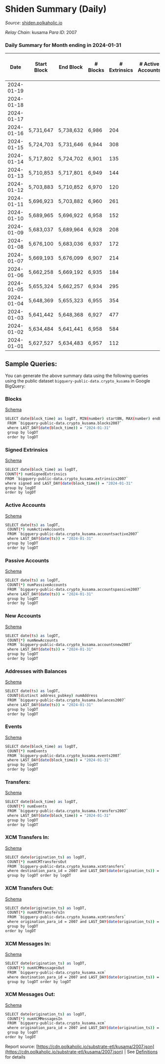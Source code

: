 # Shiden Summary (Daily)

_Source_: [shiden.polkaholic.io](https://shiden.polkaholic.io)

*Relay Chain*: kusama
*Para ID*: 2007



### Daily Summary for Month ending in 2024-01-31


| Date    | Start Block | End Block | # Blocks | # Extrinsics | # Active Accounts | # Passive Accounts | # New Accounts | # Addresses | # Events  | # Transfers ($USD) | # XCM Transfers In ($USD) | # XCM Transfers Out ($USD) | # XCM In | # XCM Out | Issues |
|---------|-------------|-----------|----------|--------------|-------------------|--------------------|----------------|-------------|-----------|--------------------|---------------------------|----------------------------|----------|-----------|--------|
| 2024-01-19 |  |  |  |  |  |  |  |  |  |   |   |   |  |  |  |
| 2024-01-18 |  |  |  |  |  |  |  | 646,928 |  |   |   |   |  |  |  |
| 2024-01-17 |  |  |  |  |  |  |  | 646,919 |  |   |   |   |  |  |  |
| 2024-01-16 | 5,731,647 | 5,738,632 | 6,986 | 204 |  |  |  | 646,907 | 71,379 | 7,073 ($125,239.67) |   |   |  |  |  |
| 2024-01-15 | 5,724,703 | 5,731,646 | 6,944 | 308 |  |  |  | 646,899 | 93,957 | 7,049 ($154,079.85) |   |   |  |  |  |
| 2024-01-14 | 5,717,802 | 5,724,702 | 6,901 | 135 |  |  |  | 646,886 | 48,475 | 7,057 ($377,491.59) |   | 2 ($7.98) | 1 | 2 |  |
| 2024-01-13 | 5,710,853 | 5,717,801 | 6,949 | 144 |  |  |  | 646,877 | 59,732 | 7,089 ($621,182.83) |   |   |  |  |  |
| 2024-01-12 | 5,703,883 | 5,710,852 | 6,970 | 120 |  |  |  | 646,870 | 49,543 | 7,087 ($150,514.32) |   |   |  |  |  |
| 2024-01-11 | 5,696,923 | 5,703,882 | 6,960 | 261 |  |  |  | 646,861 | 72,692 | 7,156 ($124,295.18) |   | 1  | 2 | 1 |  |
| 2024-01-10 | 5,689,965 | 5,696,922 | 6,958 | 152 |  |  |  | 646,851 | 59,919 | 7,042 ($120,804.09) |   | 1  | 2 | 1 |  |
| 2024-01-09 | 5,683,037 | 5,689,964 | 6,928 | 208 |  |  |  | 646,841 | 68,449 | 7,131 ($199,865.88) |   |   |  |  |  |
| 2024-01-08 | 5,676,100 | 5,683,036 | 6,937 | 172 |  |  |  | 646,832 | 59,009 | 7,037 ($175,477.09) |   |   |  |  |  |
| 2024-01-07 | 5,669,193 | 5,676,099 | 6,907 | 214 |  |  |  | 646,822 | 65,784 | 7,012 ($134,458.59) |   | 2  | 1 | 2 |  |
| 2024-01-06 | 5,662,258 | 5,669,192 | 6,935 | 184 |  |  |  | 646,807 | 64,868 | 7,022 ($216,468.88) |   |   |  |  |  |
| 2024-01-05 | 5,655,324 | 5,662,257 | 6,934 | 295 |  |  |  | 646,793 | 84,764 | 7,130 ($676,789.90) | 2 ($5.87) | 1 ($5.73) | 2 | 1 |  |
| 2024-01-04 | 5,648,369 | 5,655,323 | 6,955 | 354 |  |  |  | 646,783 | 73,464 | 7,339 ($2,344,135.99) |   | 1 ($10.60) |  | 1 |  |
| 2024-01-03 | 5,641,442 | 5,648,368 | 6,927 | 477 |  |  |  | 646,756 | 95,584 | 7,338 ($451,895.43) | 1 ($57.38) |   | 1 |  |  |
| 2024-01-02 | 5,634,484 | 5,641,441 | 6,958 | 584 |  |  |  | 646,715 | 109,444 | 7,314 ($723,994.23) | 3 ($49.69) | 2 ($55.35) | 3 | 1 |  |
| 2024-01-01 | 5,627,527 | 5,634,483 | 6,957 | 112 |  |  |  | 646,672 | 54,114 | 6,993 ($23,128.22) | 1 ($77.09) | 1 ($72.62) | 1 | 2 |  |

## Sample Queries:
You can generate the above summary data using the following queries using the public dataset `bigquery-public-data.crypto_kusama` in Google BigQuery:


### Blocks 

[Schema](https://github.com/colorfulnotion/substrate-etl/blob/main/schema/blocks.json)

```bash
SELECT date(block_time) as logDT, MIN(number) startBN, MAX(number) endBN, COUNT(*) numBlocks 
 FROM `bigquery-public-data.crypto_kusama.blocks2007`  
 where LAST_DAY(date(block_time)) = "2024-01-31" 
 group by logDT 
 order by logDT
```

### Signed Extrinsics 

[Schema](https://github.com/colorfulnotion/substrate-etl/blob/main/schema/extrinsics.json)

```bash
SELECT date(block_time) as logDT, 
COUNT(*) numSignedExtrinsics 
FROM `bigquery-public-data.crypto_kusama.extrinsics2007`  
where signed and LAST_DAY(date(block_time)) = "2024-01-31" 
group by logDT 
order by logDT
```

### Active Accounts 

[Schema](https://github.com/colorfulnotion/substrate-etl/blob/main/schema/accountsactive.json)

```bash
SELECT date(ts) as logDT, 
 COUNT(*) numActiveAccounts 
 FROM `bigquery-public-data.crypto_kusama.accountsactive2007` 
 where LAST_DAY(date(ts)) = "2024-01-31" 
 group by logDT 
 order by logDT
```

### Passive Accounts 

[Schema](https://github.com/colorfulnotion/substrate-etl/blob/main/schema/accountspassive.json)

```bash
SELECT date(ts) as logDT, 
 COUNT(*) numPassiveAccounts 
 FROM `bigquery-public-data.crypto_kusama.accountspassive2007` 
 where LAST_DAY(date(ts)) = "2024-01-31" 
 group by logDT 
 order by logDT
```

### New Accounts 

[Schema](https://github.com/colorfulnotion/substrate-etl/blob/main/schema/accountsnew.json)

```bash
SELECT date(ts) as logDT, 
 COUNT(*) numNewAccounts 
 FROM `bigquery-public-data.crypto_kusama.accountsnew2007` 
 where LAST_DAY(date(ts)) = "2024-01-31" 
 group by logDT
 order by logDT
```

### Addresses with Balances 

[Schema](https://github.com/colorfulnotion/substrate-etl/blob/main/schema/balances.json)

```bash
SELECT date(ts) as logDT,
 COUNT(distinct address_pubkey) numAddress 
 FROM `bigquery-public-data.crypto_kusama.balances2007` 
 where LAST_DAY(date(ts)) = "2024-01-31" 
 group by logDT 
 order by logDT
```

### Events 

[Schema](https://github.com/colorfulnotion/substrate-etl/blob/main/schema/events.json)

```bash
SELECT date(block_time) as logDT, 
 COUNT(*) numEvents 
 FROM `bigquery-public-data.crypto_kusama.events2007` 
 where LAST_DAY(date(block_time)) = "2024-01-31" 
 group by logDT 
 order by logDT
```

### Transfers:

[Schema](https://github.com/colorfulnotion/substrate-etl/blob/main/schema/transfers.json)

```bash
SELECT date(block_time) as logDT, 
 COUNT(*) numEvents 
 FROM `bigquery-public-data.crypto_kusama.transfers2007` 
 where LAST_DAY(date(block_time)) = "2024-01-31" 
 group by logDT 
 order by logDT
```

### XCM Transfers In: 

[Schema](https://github.com/colorfulnotion/substrate-etl/blob/main/schema/xcmtransfers.json)

```bash
SELECT date(origination_ts) as logDT, 
 COUNT(*) numXCMTransfersOut 
 FROM `bigquery-public-data.crypto_kusama.xcmtransfers` 
 where destination_para_id = 2007 and LAST_DAY(date(origination_ts)) = "2024-01-31" 
 group by logDT order by logDT
```

### XCM Transfers Out: 

[Schema](https://github.com/colorfulnotion/substrate-etl/blob/main/schema/xcmtransfers.json)

```bash
SELECT date(origination_ts) as logDT, 
 COUNT(*) numXCMTransfersIn 
 FROM `bigquery-public-data.crypto_kusama.xcmtransfers` 
 where origination_para_id = 2007 and LAST_DAY(date(origination_ts)) = "2024-01-31" 
 group by logDT 
order by logDT
```

### XCM Messages In: 

[Schema](https://github.com/colorfulnotion/substrate-etl/blob/main/schema/xcm.json)

```bash
SELECT date(origination_ts) as logDT, 
 COUNT(*) numXCMMessagesOut 
 FROM `bigquery-public-data.crypto_kusama.xcm` 
 where destination_para_id = 2007 and LAST_DAY(date(origination_ts)) = "2024-01-31" 
 group by logDT order by logDT
```

### XCM Messages Out: 

[Schema](https://github.com/colorfulnotion/substrate-etl/blob/main/schema/xcm.json)

```bash
SELECT date(origination_ts) as logDT, 
 COUNT(*) numXCMMessagesIn 
 FROM `bigquery-public-data.crypto_kusama.xcm` 
 where origination_para_id = 2007 and LAST_DAY(date(origination_ts)) = "2024-01-31" 
 group by logDT 
order by logDT
```


Report source: [https://cdn.polkaholic.io/substrate-etl/kusama/2007.json](https://cdn.polkaholic.io/substrate-etl/kusama/2007.json) | See [Definitions](/DEFINITIONS.md) for details
